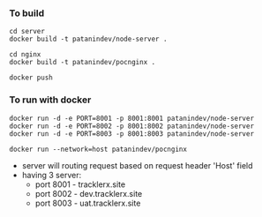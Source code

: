 ### To build 
```
cd server
docker build -t patanindev/node-server .

cd nginx
docker build -t patanindev/pocnginx .

docker push
```

### To run with docker
```
docker run -d -e PORT=8001 -p 8001:8001 patanindev/node-server
docker run -d -e PORT=8002 -p 8001:8002 patanindev/node-server
docker run -d -e PORT=8003 -p 8001:8003 patanindev/node-server

docker run --network=host patanindev/pocnginx 
```

- server will routing request based on request header 'Host' field 
- having 3 server: 
    - port 8001 - tracklerx.site
    - port 8002 - dev.tracklerx.site
    - port 8003 - uat.tracklerx.site